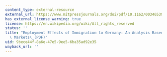 ```yaml
---
content_type: external-resource
external_url: https://www.mitpressjournals.org/doi/pdf/10.1162/003465397557178
has_external_license_warning: true
license: https://en.wikipedia.org/wiki/All_rights_reserved
status: ''
title: "Employment Effects of Immigration to Germany: An Analysis Based on Local Labor\
  \ Markets\_(PDF)"
uid: 9bece44f-8a6e-47e5-9ee5-6ba35ad92e35
wayback_url: ''
---
```

